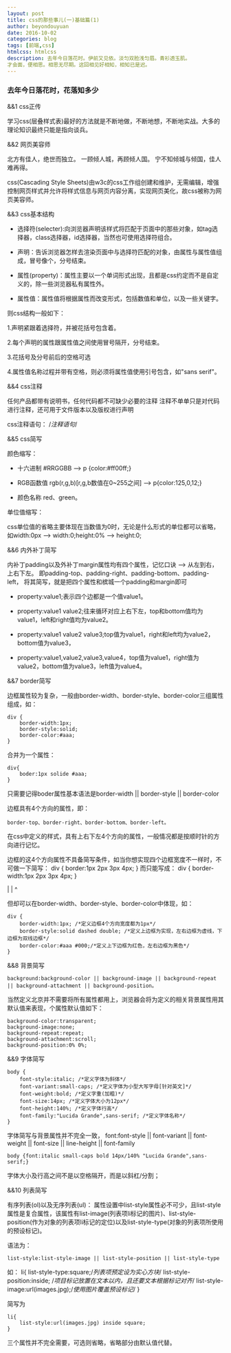 ```yaml
---
layout: post
title: css的那些事儿(一)基础篇(1)
author: beyondouyuan
date: 2016-10-02
categories: blog
tags: [前端,css]
htmlcss: htmlcss
description: 去年今日落花时。伊前又见依。淡匀双脸浅匀眉。青衫透玉肌。
才会面，便相思。相思无尽期。这回相见好相知，相知已是迟。
---
```


###  去年今日落花时，花落知多少 ###

 &&1  css正传

学习css(层叠样式表)最好的方法就是不断地做，不断地想，不断地实战。大多的理论知识最终只能是指向谈兵。

 &&2 网页美容师

北方有佳人，绝世而独立。
一顾倾人城，再顾倾人国。
宁不知倾城与倾国，佳人难再得。

css(Cascading Style Sheets)由w3c的css工作组创建和维护，无需编辑，增强控制网页样式并允许将样式信息与网页内容分离，实现网页美化，故css被称为网页美容师。

 &&3  css基本结构

- 选择符(selecter):向浏览器声明该样式将匹配于页面中的那些对象，如tag选择器，class选择器，id选择器，当然也可使用选择符组合。

- 声明：告诉浏览器怎样去渲染页面中与选择符匹配的对象，由属性与属性值组成，冒号像个，分号结束。

- 属性(property)：属性主要以一个单词形式出现，且都是css约定而不是自定义的，除一些浏览器私有属性外。

- 属性值：属性值将根据属性而改变形式，包括数值和单位，以及一些关键字。

则css结构一般如下：

1.声明紧跟着选择符，并被花括号包含着。

2.每个声明的属性跟属性值之间使用冒号隔开，分号结束。

3.花括号及分号前后的空格可选

4.属性值名称过程并带有空格，则必须将属性值使用引号包含，如"sans serif"。


 &&4 css注释

任何产品都带有说明书，任何代码都不可缺少必要的注释
注释不单单只是对代码进行注释，还可用于文件版本以及版权进行声明

css注释语句：
/*注释语句*/

 &&5 css简写

颜色缩写：
- 十六进制 #RRGGBB --> p {color:#ff00ff;}

- RGB函数值 rgb(r,g,b)[r,g,b数值在0~255之间] --> p{color:125,0,12;}

- 颜色名称 red、green。


单位值缩写：

css单位值的省略主要体现在当数值为0时，无论是什么形式的单位都可以省略，如width:0px --> width:0;height:0% --> height:0;

 &&6 内外补丁简写

内补丁padding以及外补丁margin属性均有四个属性，记忆口诀 --> 从左到右，上右下左。
即padding-top、padding-right、padding-bottom、padding-left，
将其简写，就是把四个属性和槟城一个padding和margin即可

- property:value1;表示四个边都是一个值value1。

- property:value1 value2;往来循环对应上右下左，top和bottom值均为value1，left和right值均为value2。

- property:value1 value2 value3;top值为value1，right和left均为value2，bottom值为value3，

- property:value1,value2,value3,value4，top值为value1，right值为value2，bottom值为value3，left值为value4。


 &&7 border简写

边框属性较为复杂，一般由border-width、border-style、border-color三组属性组成，如：

	div {
		border-width:1px;
		border-style:solid;
		border-color:#aaa;
	}

合并为一个属性：

	div{
		boder:1px solide #aaa;
	}

只需要记得boder属性基本语法是border-width || border-style || border-color

边框具有4个方向的属性，即：

	border-top、border-right、border-bottom、border-left。

在css中定义的样式，具有上右下左4个方向的属性，一般情况都是按顺时针的方向进行记忆。

边框的这4个方向属性不具备简写条件，如当你想实现四个边框宽度不一样时，不可做一下简写：
	div {
		border:1px 2px 3px 4px;
	}
而只能写成：
	div {
		border-width:1px 2px 3px 4px;
	}

|
|
^

但却可以在border-width、border-style、border-color中体现，如：

	div {
		border-width:1px; /*定义边框4个方向宽度都为1px*/
		border-style:solid dashed double; /*定义上边框为实现，左右边框为虚线，下边框为双线边框*/
		border-color:#aaa #000;/*定义上下边框为红色，左右边框为黑色*/
	}


 &&8 背景简写

	background:background-color || background-image || background-repeat || background-attachment || background-position。

当然定义北京并不需要将所有属性都用上，浏览器会将为定义的相关背景属性用其默认值来表现，个属性默认值如下：

	background-color:transparent;
	background-image:none;
	background-repeat:repeat;
	background-attachment:scroll;
	background-position:0% 0%;

 &&9 字体简写

	body {
		font-style:italic; /*定义字体为斜体*/
		font-variant:small-caps; /*定义字体为小型大写字母[针对英文]*/
		font-weight:bold; /*定义字重(加粗)*/
		font-size:14px; /*定义字体大小为12px*/
		font-height:140%; /*定义字体行高*/
		font-family:"Lucida Grande",sans-serif; /*定义字体名称*/
	}

字体简写与背景属性并不完全一致，
	font:font-style || font-variant || font-weight || font-size || line-height || font-family

	body {font:italic small-caps bold 14px/140% "Lucida Grande",sans-serif;}

字体大小及行高之间不是以空格隔开，而是以斜杠/分割；

 &&10 列表简写

有序列表(ol)以及无序列表(ul)：
属性设置中list-style属性必不可少，且list-style属性是复合属性，该属性有list-image(列表项li标记的图片)、list-style-position(作为对象的列表项li标记的定位)以及list-style-type(对象的列表项所使用的预设标记)。

语法为：

	list-style:list-style-image || list-style-position || list-style-type


如：
	li{
		list-style-type:square;/*列表项预定设为实心方块*/
		list-style-position:inside; /*项目标记放置在文本以内，且还要文本根据标记对齐*/
		list-style-image:url(images.jpg);/*使用图片覆盖预设标记*/
	}

简写为

	li{
		list-style:url(images.jpg) inside square;
	}

三个属性并不完全需要，可选则省略，省略部分由默认值代替。

